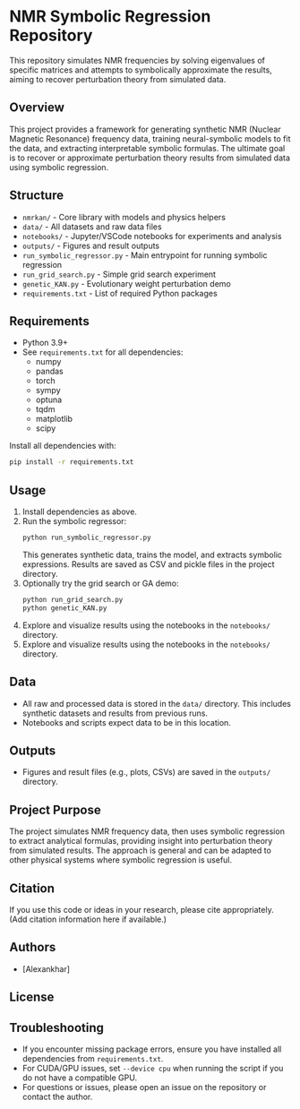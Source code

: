 # NMR Symbolic Regression Repository

This repository simulates NMR frequencies by solving eigenvalues of specific matrices and attempts to symbolically approximate the results, aiming to recover perturbation theory from simulated data.

## Overview
This project provides a framework for generating synthetic NMR (Nuclear Magnetic Resonance) frequency data, training neural-symbolic models to fit the data, and extracting interpretable symbolic formulas. The ultimate goal is to recover or approximate perturbation theory results from simulated data using symbolic regression.

## Structure
- `nmrkan/` - Core library with models and physics helpers
- `data/` - All datasets and raw data files
- `notebooks/` - Jupyter/VSCode notebooks for experiments and analysis
- `outputs/` - Figures and result outputs
- `run_symbolic_regressor.py` - Main entrypoint for running symbolic regression
- `run_grid_search.py` - Simple grid search experiment
- `genetic_KAN.py` - Evolutionary weight perturbation demo
- `requirements.txt` - List of required Python packages

## Requirements
- Python 3.9+
- See `requirements.txt` for all dependencies:
  - numpy
  - pandas
  - torch
  - sympy
  - optuna
  - tqdm
  - matplotlib
  - scipy

Install all dependencies with:
```bash
pip install -r requirements.txt
```

## Usage
1. Install dependencies as above.
2. Run the symbolic regressor:
   ```bash
   python run_symbolic_regressor.py
   ```
   This generates synthetic data, trains the model, and extracts symbolic expressions. Results are saved as CSV and pickle files in the project directory.
3. Optionally try the grid search or GA demo:
   ```bash
   python run_grid_search.py
   python genetic_KAN.py
   ```
4. Explore and visualize results using the notebooks in the `notebooks/` directory.
3. Explore and visualize results using the notebooks in the `notebooks/` directory.

## Data
- All raw and processed data is stored in the `data/` directory. This includes synthetic datasets and results from previous runs.
- Notebooks and scripts expect data to be in this location.

## Outputs
- Figures and result files (e.g., plots, CSVs) are saved in the `outputs/` directory.

## Project Purpose
The project simulates NMR frequency data, then uses symbolic regression to extract analytical formulas, providing insight into perturbation theory from simulated results. The approach is general and can be adapted to other physical systems where symbolic regression is useful.

## Citation
If you use this code or ideas in your research, please cite appropriately. (Add citation information here if available.)

## Authors
- [Alexankhar]

## License


## Troubleshooting
- If you encounter missing package errors, ensure you have installed all dependencies from `requirements.txt`.
- For CUDA/GPU issues, set `--device cpu` when running the script if you do not have a compatible GPU.
- For questions or issues, please open an issue on the repository or contact the author.
